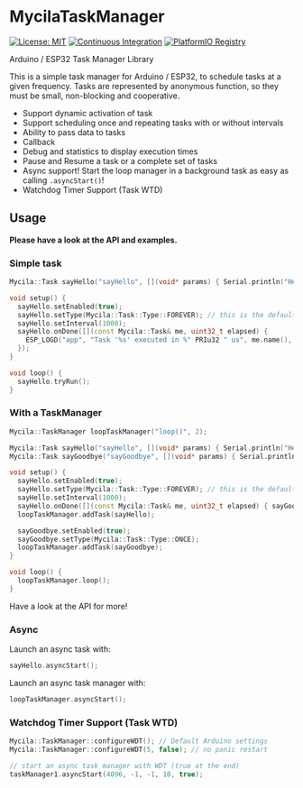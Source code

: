 # MycilaTaskManager

[![License: MIT](https://img.shields.io/badge/License-MIT-yellow.svg)](https://opensource.org/licenses/MIT)
[![Continuous Integration](https://github.com/mathieucarbou/MycilaTaskManager/actions/workflows/ci.yml/badge.svg)](https://github.com/mathieucarbou/MycilaTaskManager/actions/workflows/ci.yml)
[![PlatformIO Registry](https://badges.registry.platformio.org/packages/mathieucarbou/library/MycilaTaskManager.svg)](https://registry.platformio.org/libraries/mathieucarbou/MycilaTaskManager)

Arduino / ESP32 Task Manager Library

This is a simple task manager for Arduino / ESP32, to schedule tasks at a given frequency.
Tasks are represented by anonymous function, so they must be small, non-blocking and cooperative.

- Support dynamic activation of task
- Support scheduling once and repeating tasks with or without intervals
- Ability to pass data to tasks
- Callback
- Debug and statistics to display execution times
- Pause and Resume a task or a complete set of tasks
- Async support! Start the loop manager in a background task as easy as calling `.asyncStart()`!
- Watchdog Timer Support (Task  WTD)

## Usage

**Please have a look at the API and examples.**

### Simple task

```c++
Mycila::Task sayHello("sayHello", [](void* params) { Serial.println("Hello"); });

void setup() {
  sayHello.setEnabled(true);
  sayHello.setType(Mycila::Task::Type::FOREVER); // this is the default
  sayHello.setInterval(1000);
  sayHello.onDone([](const Mycila::Task& me, uint32_t elapsed) {
    ESP_LOGD("app", "Task '%s' executed in %" PRIu32 " us", me.name(), elapsed);
  });
}

void loop() {
  sayHello.tryRun();
}
```

### With a TaskManager

```c++
Mycila::TaskManager loopTaskManager("loop()", 2);

Mycila::Task sayHello("sayHello", [](void* params) { Serial.println("Hello"); });
Mycila::Task sayGoodbye("sayGoodbye", [](void* params) { Serial.println("Hello"); });

void setup() {
  sayHello.setEnabled(true);
  sayHello.setType(Mycila::Task::Type::FOREVER); // this is the default
  sayHello.setInterval(1000);
  sayHello.onDone([](const Mycila::Task& me, uint32_t elapsed) { sayGoodbye.resume(); });
  loopTaskManager.addTask(sayHello);

  sayGoodbye.setEnabled(true);
  sayGoodbye.setType(Mycila::Task::Type::ONCE);
  loopTaskManager.addTask(sayGoodbye);
}

void loop() {
  loopTaskManager.loop();
}
```

Have a look at the API for more!

### Async

Launch an async task with:

```c++
sayHello.asyncStart();
```

Launch an async task manager with:

```c++
loopTaskManager.asyncStart();
```

### Watchdog Timer Support (Task  WTD)

```c++
Mycila::TaskManager::configureWDT(); // Default Arduino settings
Mycila::TaskManager::configureWDT(5, false); // no panic restart

// start an async task manager with WDT (true at the end)
taskManager1.asyncStart(4096, -1, -1, 10, true);
```
